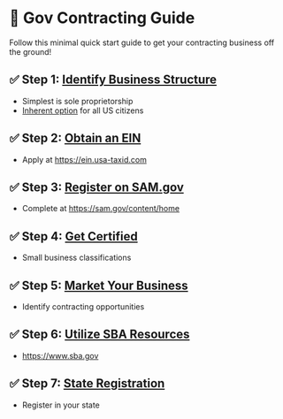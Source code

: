 # 📝 Gov Contracting Guide 

Follow this minimal quick start guide to get your contracting business off the ground!

## ✅ Step 1: [Identify Business Structure](/docs/business-structures)

- Simplest is sole proprietorship  
- [Inherent option](/docs/business-structures#inherent-option) for all US citizens

## ✅ Step 2: [Obtain an EIN](/docs/registrations/ein) 

- Apply at https://ein.usa-taxid.com

## ✅ Step 3: [Register on SAM.gov](/docs/registrations/sam-gov)

- Complete at https://sam.gov/content/home  

## ✅ Step 4: [Get Certified](/docs/certifications) 

- Small business classifications 

## ✅ Step 5: [Market Your Business](/docs/marketing)

- Identify contracting opportunities

## ✅ Step 6: [Utilize SBA Resources](/docs/resources) 

- https://www.sba.gov

## ✅ Step 7: [State Registration](/docs/registrations/state-registration) 

- Register in your state
